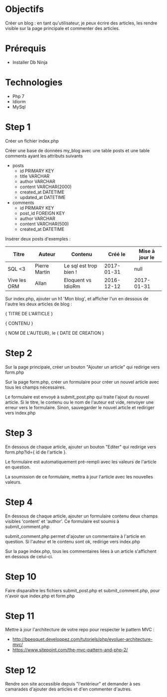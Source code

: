 # Objectifs
Créer un blog : en tant qu'utilisateur, je peux écrire des articles, les rendre visible sur la page principale et commenter des articles.

# Prérequis
* Installer Db Ninja

# Technologies
* Php 7
* Idiorm
* MySql

# Step 1
Créer un fichier index.php

Créer une base de données my_blog avec une table posts et une table comments ayant les attributs suivants
* posts
  * id PRIMARY KEY
  * title VARCHAR
  * author VARCHAR
  * content VARCHAR(2000)
  * created_at DATETIME
  * updated_at DATETIME
* comments
  * id PRIMARY KEY
  * post_id FOREIGN KEY
  * author VARCHAR
  * content VARCHAR(500)
  * created_at DATETIME

Insérer deux posts d'exemples :

Titre | Auteur | Contenu | Créé le | Mise à jour le
--- | --- | --- | --- | ---
SQL <3 | Pierre Martin | Le sql est trop bien ! | 2017-01-31 | null
Vive les ORM | Allan | Eloquent vs IdioRm | 2016-12-12 | 2017-01-31


Sur index.php, ajouter un h1 'Mon blog', et afficher l'un en dessous de l'autre les deux articles de blog :

{ TITRE DE L'ARTICLE }

{ CONTENU }

{ NOM DE L'AUTEUR}, le { DATE DE CREATION }


# Step 2
Sur la page principale, créer un bouton "Ajouter un article" qui redirige vers form.php

Sur la page form.php, créer un formulaire pour créer un nouvel article avec tous les champs nécessaires.

Le formulaire est envoyé à submit_post.php qui traite l'ajout du nouvel article. Si le titre, le contenu ou le nom de l'auteur est vide, renvoyer une erreur vers le formulaire. Sinon, sauvegarder le nouvel article et rediriger vers index.php


# Step 3
En dessous de chaque article, ajouter un bouton "Editer" qui redirige vers form.php?id={ id de l'article }.

Le formulaire est automatiquement pré-rempli avec les valeurs de l'article en question.

La soumission de ce formulaire, mettra à jour l'article avec les nouvelles valeurs.


# Step 4
En dessous de chaque article, ajouter un formulaire contenu deux champs visibles 'content' et 'author'. Ce formulaire est soumis à submit_comment.php

submit_comment.php permet d'ajouter un commentaire à l'article en question. Si l'auteur et le contenu sont ok, redirige vers index.php

Sur la page index.php, tous les commentaires liées à un article s'affichent en dessous de celui-ci.


# Step 10
Faire disparaître les fichiers submit_post.php et submit_comment.php, pour n'avoir que index.php et form.php

# Step 11
Mettre à jour l'architecture de votre repo pour respecter le pattern MVC :
* http://bpesquet.developpez.com/tutoriels/php/evoluer-architecture-mvc/
* https://www.sitepoint.com/the-mvc-pattern-and-php-2/


# Step 12
Rendre son site accessible depuis "l'extérieur" et demander à ses camarades d'ajouter des articles et d'en commenter d'autres.
